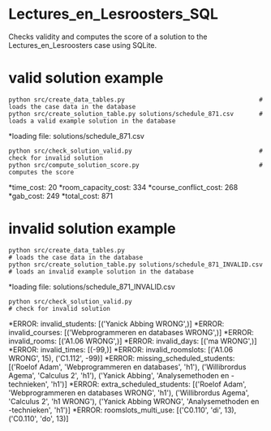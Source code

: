 # Lectures_en_Lesroosters_SQL
Checks validity and computes the score of a solution to the Lectures_en_Lesroosters case using SQLite.

# valid solution example 

    python src/create_data_tables.py                                     # loads the case data in the database
    python src/create_solution_table.py solutions/schedule_871.csv       # loads a valid example solution in the database
*loading file:  solutions/schedule_871.csv

    python src/check_solution_valid.py                                   # check for invalid solution
    python src/compute_solution_score.py                                 # computes the score
*time_cost: 20
*room_capacity_cost: 334
*course_conflict_cost: 268
*gab_cost: 249
*total_cost: 871

# invalid solution example 

    python src/create_data_tables.py                                      # loads the case data in the database
    python src/create_solution_table.py solutions/schedule_871_INVALID.csv  # loads an invalid example solution in the database
*loading file:  solutions/schedule_871_INVALID.csv
   
    python src/check_solution_valid.py                                    # check for invalid solution
*ERROR: invalid_students: [('Yanick Abbing WRONG',)]
*ERROR: invalid_courses: [('Webprogrammeren en databases WRONG',)]
*ERROR: invalid_rooms: [('A1.06 WRONG',)]
*ERROR: invalid_days: [('ma WRONG',)]
*ERROR: invalid_times: [(-99,)]
*ERROR: invalid_roomslots: [('A1.06 WRONG', 15), ('C1.112', -99)]
*ERROR: missing_scheduled_students: [('Roelof Adam', 'Webprogrammeren en databases', 'h1'), ('Willibrordus Agema', 'Calculus 2', 'h1'), ('Yanick Abbing', 'Analysemethoden en -technieken', 'h1')]
*ERROR: extra_scheduled_students: [('Roelof Adam', 'Webprogrammeren en databases WRONG', 'h1'), ('Willibrordus Agema', 'Calculus 2', 'h1 WRONG'), ('Yanick Abbing WRONG', 'Analysemethoden en -technieken', 'h1')]
*ERROR: roomslots_multi_use: [('C0.110', 'di', 13), ('C0.110', 'do', 13)]
